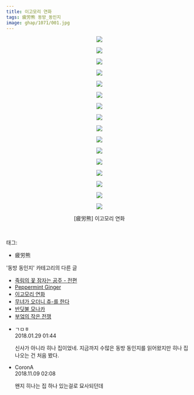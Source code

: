 ```yaml
---
title: 이고모리 연화
tags: 疲労熊 동방_동인지
image: ghap/1071/001.jpg
---
```

<div class="article">
<p style="text-align: center; clear: none; float: none;"><img src="{{ site.nasurl }}/ghap/1071/001.jpg"/></p>
<p style="text-align: center; clear: none; float: none;"><img src="{{ site.nasurl }}/ghap/1071/002.jpg"/></p>
<p style="text-align: center; clear: none; float: none;"><img src="{{ site.nasurl }}/ghap/1071/003.jpg"/></p>
<p style="text-align: center; clear: none; float: none;"><img src="{{ site.nasurl }}/ghap/1071/004.jpg"/></p>
<p style="text-align: center; clear: none; float: none;"><img src="{{ site.nasurl }}/ghap/1071/005.jpg"/></p>
<p style="text-align: center; clear: none; float: none;"><img src="{{ site.nasurl }}/ghap/1071/006.jpg"/></p>
<p style="text-align: center; clear: none; float: none;"><img src="{{ site.nasurl }}/ghap/1071/007.jpg"/></p>
<p style="text-align: center; clear: none; float: none;"><img src="{{ site.nasurl }}/ghap/1071/008.jpg"/></p>
<p style="text-align: center; clear: none; float: none;"><img src="{{ site.nasurl }}/ghap/1071/009.jpg"/></p>
<p style="text-align: center; clear: none; float: none;"><img src="{{ site.nasurl }}/ghap/1071/010.jpg"/></p>
<p style="text-align: center; clear: none; float: none;"><img src="{{ site.nasurl }}/ghap/1071/011.jpg"/></p>
<p style="text-align: center; clear: none; float: none;"><img src="{{ site.nasurl }}/ghap/1071/012.jpg"/></p>
<p style="text-align: center; clear: none; float: none;"><img src="{{ site.nasurl }}/ghap/1071/013.jpg"/></p>
<p style="text-align: center; clear: none; float: none;"><img src="{{ site.nasurl }}/ghap/1071/014.jpg"/></p>
<p style="text-align: center; clear: none; float: none;"><img src="{{ site.nasurl }}/ghap/1071/015.jpg"/></p>
<p style="text-align: center; clear: none; float: none;"><img src="{{ site.nasurl }}/ghap/1071/016.jpg"/></p>
<p style="text-align: center; clear: none; float: none;"></p>
<p style="text-align: center; clear: none; float: none;">[疲労熊] 이고모리 연화</p>
<p><br/></p>
</div><div class="tagTrail">
<p>태그: </p>
<ul>
<li>疲労熊</li>
</ul>
</div><div class="another">
<p>'동방 동인지' 카테고리의 다른 글</p>
<ul>
<li><a href="/2016-07-24-ghap_1073">죽림의 꽃 잠자는 공주 - 전편</a></li>
<li><a href="/2016-07-24-ghap_1072">Peppermint Ginger</a></li>
<li><a href="/2016-07-24-ghap_1071">이고모리 연화</a></li>
<li><a href="/2016-07-24-ghap_1070">무녀가 오더니 츄-를 한다</a></li>
<li><a href="/2016-07-24-ghap_1069">반딧불 모나카</a></li>
<li><a href="/2016-07-24-ghap_1068">부엌의 작은 전쟁</a></li>
</ul>
</div><div class="cb_module cb_fluid">
<div class="cb_wrt cb_profile">
<div class="comment">
<ul>
<li class="cb_thumb_off" id="comment15185981">
<div class="cb_comment_area">
<div class="cb_info_area">
<div class="cb_section">
<span class="cb_nick_name">ㄱㅁㅎ</span>
</div>
<div class="cb_section">
<span class="cb_date">2018.01.29 01:44 </span>
</div>
</div>
<div class="cb_dsc_comment">
<p class="cb_dsc">
											신사가 아니라 히나 집이었네. 지금까지 수많은 동방 동인지를 읽어왔지만 히나 집 나오는 건 처음 봤다.
										</p>
</div>
</div></li>
<li class="cb_thumb_off" id="comment15370193">
<div class="cb_comment_area">
<div class="cb_info_area">
<div class="cb_section">
<span class="cb_nick_name">CoronA</span>
</div>
<div class="cb_section">
<span class="cb_date">2018.11.09 02:08 </span>
</div>
</div>
<div class="cb_dsc_comment">
<p class="cb_dsc">
											왠지 히나는 집 하나 있는걸로 묘사되던데
										</p>
</div>
</div></li>
</ul>
</div>
</div><!-- commentList close -->
</div>